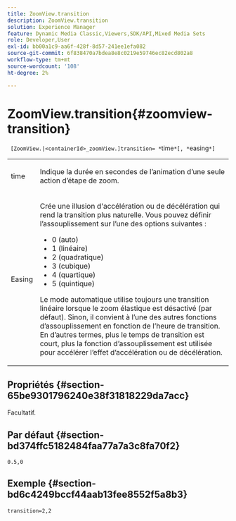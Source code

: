 ```yaml
---
title: ZoomView.transition
description: ZoomView.transition
solution: Experience Manager
feature: Dynamic Media Classic,Viewers,SDK/API,Mixed Media Sets
role: Developer,User
exl-id: bb00a1c9-aa6f-428f-8d57-241ee1efa082
source-git-commit: 6f838470a7bdea8e8c0219e59746ec82ecd802a8
workflow-type: tm+mt
source-wordcount: '108'
ht-degree: 2%

---
```


# ZoomView.transition{#zoomview-transition}

` [ZoomView.|<containerId>_zoomView.]transition= *`time`*[, *`easing`*]`

<table id="table_9E7BB12BF371419F88DD4D24EF04632C"> 
 <tbody> 
  <tr> 
   <td colname="col1"> <p> <span class="codeph"><span class="varname"> time</span></span> </p> </td> 
   <td colname="col2"> <p> Indique la durée en secondes de l’animation d’une seule action d’étape de zoom. </p> </td> 
  </tr> 
  <tr> 
   <td colname="col1"> <p> <span class="codeph"><span class="varname"> Easing</span></span> </p> </td> 
   <td colname="col2"> <p> Crée une illusion d'accélération ou de décélération qui rend la transition plus naturelle. Vous pouvez définir l’assouplissement sur l’une des options suivantes : </p> <p> 
     <ul id="ul_DA0D1CF2F2484410BFCCACA86661702E"> 
      <li id="li_93A2D53A53314D9594CEDC9EB20381D4">0 (auto) </li> 
      <li id="li_AD6A1F03DE544959BC4AA0DD97494F8C"> 1 (linéaire) </li> 
      <li id="li_816A3CE796E3415B9650DDA204412A6A"> 2 (quadratique) </li> 
      <li id="li_EF00BF6CA2AA48FEB54015FFBA9F8DD4"> 3 (cubique) </li> 
      <li id="li_F3CB7F0821AF489C84A0CA155F5031A2"> 4 (quartique) </li> 
      <li id="li_F5B844DAF4CC453CA58BF09A660D139F"> 5 (quintique) </li> 
     </ul> </p> <p>Le mode automatique utilise toujours une transition linéaire lorsque le zoom élastique est désactivé (par défaut). Sinon, il convient à l’une des autres fonctions d’assouplissement en fonction de l’heure de transition. En d’autres termes, plus le temps de transition est court, plus la fonction d’assouplissement est utilisée pour accélérer l’effet d’accélération ou de décélération. </p> </td> 
  </tr> 
 </tbody> 
</table>

## Propriétés {#section-65be9301796240e38f31818229da7acc}

Facultatif.

## Par défaut {#section-bd374ffc5182484faa77a7a3c8fa70f2}

`0.5,0`

## Exemple {#section-bd6c4249bccf44aab13fee8552f5a8b3}

`transition=2,2`
